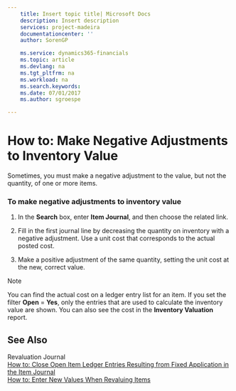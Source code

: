 ```yaml
---
    title: Insert topic title| Microsoft Docs
    description: Insert description
    services: project-madeira
    documentationcenter: ''
    author: SorenGP

    ms.service: dynamics365-financials
    ms.topic: article
    ms.devlang: na
    ms.tgt_pltfrm: na
    ms.workload: na
    ms.search.keywords:
    ms.date: 07/01/2017
    ms.author: sgroespe

---
```

# How to: Make Negative Adjustments to Inventory Value
Sometimes, you must make a negative adjustment to the value, but not the quantity, of one or more items.  
  
### To make negative adjustments to inventory value  
  
1.  In the **Search** box, enter **Item Journal**, and then choose the related link.  
  
2.  Fill in the first journal line by decreasing the quantity on inventory with a negative adjustment. Use a unit cost that corresponds to the actual posted cost.  
  
3.  Make a positive adjustment of the same quantity, setting the unit cost at the new, correct value.  
  
> [!NOTE]  
>  You can find the actual cost on a ledger entry list for an item. If you set the filter **Open** = **Yes**, only the entries that are used to calculate the inventory value are shown. You can also see the cost in the **Inventory Valuation** report.  
  
## See Also  
 Revaluation Journal   
 [How to: Close Open Item Ledger Entries Resulting from Fixed Application in the Item Journal](../how-to-close-open-item-ledger-entries-resulting-from-fixed-application-in-the-item-journal.md)   
 [How to: Enter New Values When Revaluing Items](../how-to-enter-new-values-when-revaluing-items.md)